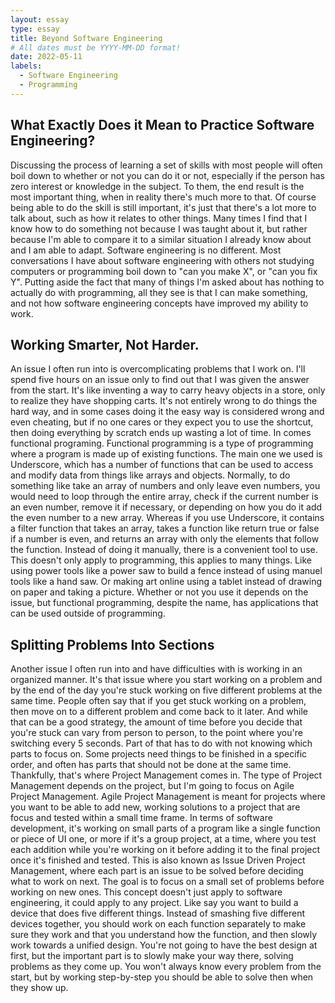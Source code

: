 ```yaml
---
layout: essay
type: essay
title: Beyond Software Engineering
# All dates must be YYYY-MM-DD format!
date: 2022-05-11
labels:
  - Software Engineering
  - Programming
---
```


## What Exactly Does it Mean to Practice Software Engineering?

Discussing the process of learning a set of skills with most people will often boil down to whether or not you can do it or not, especially if the person has zero interest or knowledge in the subject. To them, the end result is the most important thing, when in reality there's much more to that. Of course being able to do the skill is still important, it's just that there's a lot more to talk about, such as how it relates to other things. Many times I find that I know how to do something not because I was taught about it, but rather because I'm able to compare it to a similar situation I already know about and I am able to adapt. Software engineering is no different. Most conversations I have about software engineering with others not studying computers or programming boil down to "can you make X", or "can you fix Y". Putting aside the fact that many of things I'm asked about has nothing to actually do with programming, all they see is that I can make something, and not how software engineering concepts have improved my ability to work.

## Working Smarter, Not Harder.

An issue I often run into is overcomplicating problems that I work on. I'll spend five hours on an issue only to find out that I was given the answer from the start. It's like inventing a way to carry heavy objects in a store, only to realize they have shopping carts. It's not entirely wrong to do things the hard way, and in some cases doing it the easy way is considered wrong and even cheating, but if no one cares or they expect you to use the shortcut, then doing everything by scratch ends up wasting a lot of time. In comes functional programing. Functional programming is a type of programming where a program is made up of existing functions. The main one we used is Underscore, which has a number of functions that can be used to access and modify data from things like arrays and objects. Normally, to do something like take an array of numbers and only leave even numbers, you would need to loop through the entire array, check if the current number is an even number, remove it if necessary, or depending on how you do it add the even number to a new array. Whereas if you use Underscore, it contains a filter function that takes an array, takes a function like return true or false if a number is even, and returns an array with only the elements that follow the function. Instead of doing it manually, there is a convenient tool to use. This doesn't only apply to programming, this applies to many things. Like using power tools like a power saw to build a fence instead of using manuel tools like a hand saw. Or making art online using a tablet instead of drawing on paper and taking a picture. Whether or not you use it depends on the issue, but functional programming, despite the name, has applications that can be used outside of programming.

## Splitting Problems Into Sections

Another issue I often run into and have difficulties with is working in an organized manner. It's that issue where you start working on a problem and by the end of the day you're stuck working on five different problems at the same time. People often say that if you get stuck working on a problem, then move on to a different problem and come back to it later. And while that can be a good strategy, the amount of time before you decide that you're stuck can vary from person to person, to the point where you're switching every 5 seconds. Part of that has to do with not knowing which parts to focus on. Some projects need things to be finished in a specific order, and often has parts that should not be done at the same time. Thankfully, that's where Project Management comes in. The type of Project Management depends on the project, but I'm going to focus on Agile Project Management. Agile Project Management is meant for projects where you want to be able to add new, working solutions to a project that are focus and tested within a small time frame. In terms of software development, it's working on small parts of a program like a single function or piece of UI one, or more if it's a group project, at a time, where you test each addition while you're working on it before adding it to the final project once it's finished and tested. This is also known as Issue Driven Project Management, where each part is an issue to be solved before deciding what to work on next. The goal is to focus on a small set of problems before working on new ones. This concept doesn't just apply to software engineering, it could apply to any project. Like say you want to build a device that does five different things. Instead of smashing five different devices together, you should work on each function separately to make sure they work and that you understand how the function, and then slowly work towards a unified design. You're not going to have the best design at first, but the important part is to slowly make your way there, solving problems as they come up. You won't always know every problem from the start, but by working step-by-step you should be able to solve then when they show up.
